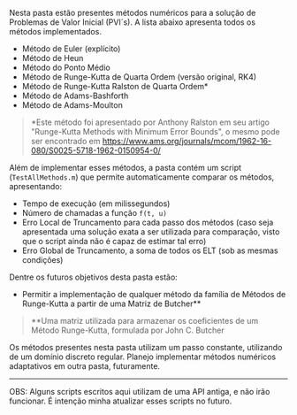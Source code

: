 Nesta pasta estão presentes métodos numéricos para a solução de Problemas de Valor Inicial (PVI´s). A lista abaixo apresenta todos os métodos implementados.

- Método de Euler (explícito)
- Método de Heun
- Método do Ponto Médio
- Método de Runge-Kutta de Quarta Ordem (versão original, RK4)
- Método de Runge-Kutta Ralston de Quarta Ordem*
- Método de Adams-Bashforth
- Método de Adams-Moulton

> *Este método foi apresentado por Anthony Ralston em seu artigo "Runge-Kutta Methods with Minimum Error Bounds", o mesmo pode ser encontrado em https://www.ams.org/journals/mcom/1962-16-080/S0025-5718-1962-0150954-0/

Além de implementar esses métodos, a pasta contém um script (``TestAllMethods.m``) que permite automaticamente comparar os métodos, apresentando:
- Tempo de execução (em milissegundos)
- Número de chamadas a função ``f(t, u)``
- Erro Local de Truncamento para cada passo dos métodos (caso seja apresentada uma solução exata a ser utilizada para comparação, visto que o script ainda não é capaz de estimar tal erro)
- Erro Global de Truncamento, a soma de todos os ELT (sob as mesmas condições)

Dentre os futuros objetivos desta pasta estão:
- Permitir a implementação de qualquer método da família de Métodos de Runge-Kutta a partir de uma Matriz de Butcher**

> **Uma matriz utilizada para armazenar os coeficientes de um Método Runge-Kutta, formulada por John C. Butcher

Os métodos presentes nesta pasta utilizam um passo constante, utilizando de um domínio discreto regular. Planejo implementar métodos numéricos adaptativos em outra pasta, futuramente.

---
OBS: Alguns scripts escritos aqui utilizam de uma API antiga, e não irão funcionar. É intenção minha atualizar esses scripts no futuro.
